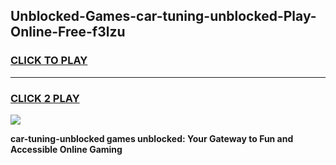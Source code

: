 
## Unblocked-Games-car-tuning-unblocked-Play-Online-Free-f3lzu
<h3>
<a href="https://premium76.site?title=car-tuning-unblocked&ref=26A">CLICK TO PLAY</a></h3>
<hr>

<h3>
<a href="https://premium76.site?title=car-tuning-unblocked&ref=26A">CLICK 2 PLAY</a>
  
</h3>

<a href="https://premium76.site?title=car-tuning-unblocked&ref=26A"><img src="https://clearcache.store/games.png"></a>


**car-tuning-unblocked games unblocked: Your Gateway to Fun and Accessible Online Gaming**
